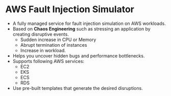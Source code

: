 # AWS Fault Injection Simulator

- A fully managed service for fault injection simulation on AWS workloads.
- Based on **Chaos Engineering** such as stressing an application by creating disruptive events.
  - Sudden increase in CPU or Memory
  - Abrupt termination of instances
  - Increase in workload.
- Helps you uncover hidden bugs and performance bottlenecks.
- Supports following AWS services:
  - EC2
  - EKS
  - ECS
  - RDS
- Use pre-built templates that generate the desired disruptions.